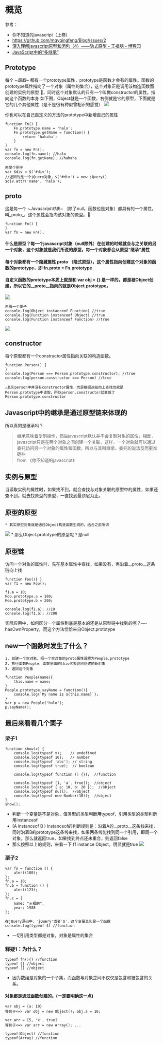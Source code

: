 # 概览
参考：
* 你不知道的javascript（上卷）
* https://github.com/mqyqingfeng/Blog/issues/2
* [深入理解javascript原型和闭包（4）——隐式原型 - 王福朋 - 博客园](http://www.cnblogs.com/wangfupeng1988/p/3979290.html)
* [JavaScript中的“多继承”](https://zhuanlan.zhihu.com/p/34693209)

## Prototype
每个 ~*函数*~ 都有一个prototype属性，prototype是函数才会有的属性。函数的prototype属性指向了一个对象（属性的集合），这个对象正是调用该构造函数而创建的实例的原型 🌟，同时这个对象默认的只有一个叫做constructor的属性，指向这个函数的本身
如下图，Object就是一个函数，右侧就是它的原型，下面就是它的几个其他属性（是不是很有种似曾相识的感觉）
![](https://github.com/hideInbush/Explore13.github.io/blob/master/archives/assets/image/prototype/1.png)

你也可以在自己自定义的方法的prototype中新增自己的属性
```
function Fn() {
	Fn.prototype.name = 'halo';
	Fn.prototype.getName = function() {
		return 'hahaha';
	}
}
var fn = new Fn();
console.log(fn.name); //halo
console.log(fn.getName); //hahaha

再举个例子
var $div = $('#div'); 
//返回的是一个jQuery对象，$('#div') = new jQuery()
$div.attr('name', 'halo');
```


## __proto__
这是每一个 ~*Javascript对象*~ （除了null，函数也是对象）都具有的一个属性，叫_proto_，这个属性会指向该对象的原型。🌟
```
function Fn() {
}
var fn = new Fn();
```
#### 什么是原型？每一个javascript对象（null除外）在创建的时候就会与之关联的另一个对象，这个对象就是我们所说的原型，每一个对象都会从原型“继承”属性
#### 每个对象都有一个隐藏属性 __proto__ （隐式原型），这个属性指向创建这个对象的函数的prototype，即 fn.__proto__ = Fn.prototype
#### 自定义函数的prototype本质上就是和 var obj = {} 是一样的，都是被Object创建，所以它的__proto__指向的就是Object.prototype。
![](https://github.com/hideInbush/Explore13.github.io/blob/master/archives/assets/image/prototype/2.png)

```
再看一个栗子
console.log(Object instanceof Function) //true
console.log(Function instanceof Object) //true
console.log(Function instanceof Function) //true
```
![](https://github.com/hideInbush/Explore13.github.io/blob/master/archives/assets/image/prototype/3.png)


## constructor
每个原型都有一个constructor属性指向关联的构造函数。
```
function Person() {
}
console.log(Person === Person.prototype.constructor); //true
console.log(person.constructor === Person) //true

⚠️其实person中并没有constructor属性，而是根据逐级向上查找也就是Person.prototype中读取，所以person.constructor就变成了Person.prototype.constructor
```

## Javascript中的继承是通过原型链来体现的
所以真的是继承吗？
> 继承意味着复制操作，然后javascript默认并不会复制对象的属性，相反，javascript只是在两个对象之间创建一个关联，这样，一个对象就可以通过委托访问另一个对象的属性和函数，所以与其叫继承，委托的说法反而更准确些  
> from 《你不知道的javascript》  


## 实例与原型
当读取实例的属性时，如果找不到，就会查找与对象关联的原型中的属性，如果还查不到，就去找原型的原型，一直找到最顶层为止。


## 原型的原型
	* 其实原型对象就是通过Object构造函数生成的，结合之前所讲
![](https://github.com/hideInbush/Explore13.github.io/blob/master/archives/assets/image/prototype/4.png)
	* 那么Object.prototype的原型呢？是null

## 原型链
访问一个对象的属性时，先在基本属性中查找，如果没有，再沿着__proto__这条链向上找
```
function Foo(){ }
var f1 = new Foo();

f1.a = 10;
Foo.prototype.a = 100;
Foo.prototype.b = 200;

console.log(f1.a); //10
console.log(f1.b); //200
```

实际应用中，如何区分一个属性到底是基本的还是从原型链中找到的呢？—-hasOwnProperty，而这个方法恰恰来自Object.prototype

## new一个函数时发生了什么？
	1. 创建一个空对象，把一个空对象的proto属性设置为People.prototype
	2. 执行函数People，函数里面的this代表刚刚创建的新对象
	3. 返回这个对象
```
function People(name){
	this.name = name;
}
People.prototype.sayName = function(){
	console.log(`My name is ${this.name}`);
}
var p = new People('halo');
p.sayName();
```

## 最后来看看几个栗子
### 栗子1
```
function show(x) {
    console.log(typeof x);    // undefined
    console.log(typeof 10);   // number
    console.log(typeof 'abc'); // string
    console.log(typeof true);  // boolean

    console.log(typeof function () {});  //function

    console.log(typeof [1, 'a', true]);  //object
    console.log(typeof { a: 10, b: 20 });  //object
    console.log(typeof null);  //object
    console.log(typeof new Number(10));  //object
}
show();
```
* 判断一个变量是不是对象，值类型的类型判断用typeof，引用类型的类型判断用instanceof
* (A instanceof B ) Instanceof的判断规则是：沿着A的__proto__这条线来找，同时沿着B的prototype这条线来找，如果两条线能找到同一个引用，即同一个对象，那么就返回true，如果找到终点还未重合，则返回false
* 那么按照以上的规则，来看一下 f1 instance Object，明显就是true
![](https://github.com/hideInbush/Explore13.github.io/blob/master/archives/assets/image/prototype/5.png)


### 栗子2
```
var fn = function () {
    alert(100);
};
fn.a = 10;
fn.b = function () {
    alert(123);
};
fn.c = {
    name: "王福朋",
    year: 1988
};

在jQuery源码中，'jQuery'或者'$'，这个变量其实是一个函数
console.log(typeof $) //function
```
* 一切引用类型都是对象，对象是属性的集合

### 释疑1：为什么？
```
typeof fn(){} //function
typeof {} //object
typeof [] //object
```
* 因为数组是对象的一个子集，而函数与对象之间不仅仅是包含和被包含的关系。

#### **对象都是通过函数创建的**。(一定要明确这一点)
```
var obj = {a: 10} 
等价于<=> var obj = new Object(); obj.a = 10;

var arr = [5, 'x', true]
等价于<=> var arr = new Array(); ...

typeof(Object) //function
typeof(Array) //function
```


